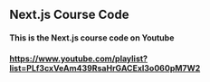 ## Next.js Course Code
#### This is the Next.js course code on Youtube
#### https://www.youtube.com/playlist?list=PLf3cxVeAm439RsaHrGACExl3o060pM7W2
